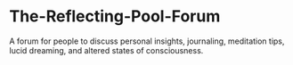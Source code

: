 # The-Reflecting-Pool-Forum
A forum for people to discuss personal insights, journaling, meditation tips, lucid dreaming, and altered states of consciousness.
